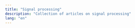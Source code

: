 ```yaml
---
title: "Signal processing"
description: "Collection of articles on signal processing"
lang: "en"
---
```


